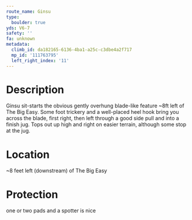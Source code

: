 ```yaml
---
route_name: Ginsu
type:
  boulder: true
yds: V6-7
safety: ''
fa: unknown
metadata:
  climb_id: da182165-6136-4ba1-a25c-c3dbe4a2f717
  mp_id: '111763795'
  left_right_index: '11'
---
```

# Description
Ginsu sit-starts the obvious gently overhung blade-like feature ~8ft left of The Big Easy. Some foot trickery and a well-placed heel hook bring you across the blade, first right, then left through a good side pull and into a finish jug. Tops out up high and right on easier terrain, although some stop at the jug.

# Location
~8 feet left (downstream) of The Big Easy

# Protection
one or two pads and a spotter is nice
